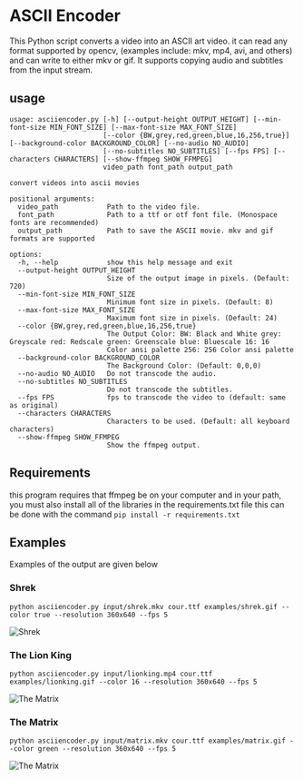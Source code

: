 # ASCII Encoder

This Python script converts a video into an ASCII art video. it can read any format supported by opencv, (examples include: mkv, mp4, avi, and others) and can write to either mkv or gif. It supports copying audio and subtitles from the input stream. 

## usage

```
usage: asciiencoder.py [-h] [--output-height OUTPUT_HEIGHT] [--min-font-size MIN_FONT_SIZE] [--max-font-size MAX_FONT_SIZE]
                       [--color {BW,grey,red,green,blue,16,256,true}] [--background-color BACKGROUND_COLOR] [--no-audio NO_AUDIO]
                       [--no-subtitles NO_SUBTITLES] [--fps FPS] [--characters CHARACTERS] [--show-ffmpeg SHOW_FFMPEG]
                       video_path font_path output_path

convert videos into ascii movies

positional arguments:
  video_path            Path to the video file.
  font_path             Path to a ttf or otf font file. (Monospace fonts are recommended)
  output_path           Path to save the ASCII movie. mkv and gif formats are supported

options:
  -h, --help            show this help message and exit
  --output-height OUTPUT_HEIGHT
                        Size of the output image in pixels. (Default: 720)
  --min-font-size MIN_FONT_SIZE
                        Minimum font size in pixels. (Default: 8)
  --max-font-size MAX_FONT_SIZE
                        Maximum font size in pixels. (Default: 24)
  --color {BW,grey,red,green,blue,16,256,true}
                        The Output Color: BW: Black and White grey: Greyscale red: Redscale green: Greenscale blue: Bluescale 16: 16
                        Color ansi palette 256: 256 Color ansi palette
  --background-color BACKGROUND_COLOR
                        The Background Color: (Default: 0,0,0)
  --no-audio NO_AUDIO   Do not transcode the audio.
  --no-subtitles NO_SUBTITLES
                        Do not transcode the subtitles.
  --fps FPS             fps to transcode the video to (default: same as original)
  --characters CHARACTERS
                        Characters to be used. (Default: all keyboard characters)
  --show-ffmpeg SHOW_FFMPEG
                        Show the ffmpeg output.
```

## Requirements

this program requires that ffmpeg be on your computer and in your path, you must also install all of the libraries in the requirements.txt file
this can be done with the command ```pip install -r requirements.txt```

## Examples

Examples of the output are given below

### Shrek


```python asciiencoder.py input/shrek.mkv cour.ttf examples/shrek.gif --color true --resolution 360x640 --fps 5```

![Shrek](examples/shrek.gif)

### The Lion King

```python asciiencoder.py input/lionking.mp4 cour.ttf examples/lionking.gif --color 16 --resolution 360x640 --fps 5```

![The Matrix](examples/lionking.gif)

### The Matrix

```python asciiencoder.py input/matrix.mkv cour.ttf examples/matrix.gif --color green --resolution 360x640 --fps 5```

![The Matrix](examples/matrix.gif)


